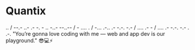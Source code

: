 # Quantix
.. / --.- ..- .- -. - .. -..- --..-- / - .... . / -... .-.. .- -.-. -.- / .... .- - / .... .- -.-. -.- . .-.
"You’re gonna love coding with me — web and app dev is our playground." 😎💻⚡
